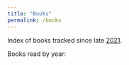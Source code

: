 ```yaml
---
title: "Books"
permalink: /books
---
```


Index of books tracked since late [2021](/2021 "2021").

Books read by year:
